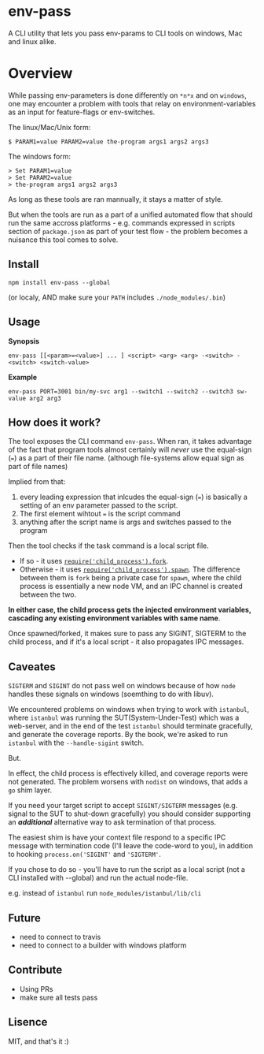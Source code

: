 # env-pass

A CLI utility that lets you pass env-params to CLI tools on windows, Mac and 
linux alike.

# Overview


While passing env-parameters is done differently on `*n*x` and on `windows`,
one may encounter a problem with tools that relay on environment-variables as 
an input for feature-flags or env-switches.

The linux/Mac/Unix form:
```
$ PARAM1=value PARAM2=value the-program args1 args2 args3
```

The windows form:
```
> Set PARAM1=value
> Set PARAM2=value
> the-program args1 args2 args3
```
 
As long as these tools are ran mannually, it stays a matter of style. 

But when the tools are run as a part of a unified automated flow that should 
run the same accross platforms - e.g. commands expressed in scripts section of 
`package.json` as part of your test flow - the problem becomes a nuisance this 
tool comes to solve.

## Install

```
npm install env-pass --global
```

(or localy, AND make sure your `PATH` includes `./node_modules/.bin`)

## Usage

**Synopsis**
```
env-pass [[<param>=<value>] ... ] <script> <arg> <arg> -<switch> -<switch> <switch-value>
```

**Example**
```
env-pass PORT=3001 bin/my-svc arg1 --switch1 --switch2 --switch3 sw-value arg2 arg3
```
    
## How does it work?

The tool exposes the CLI command `env-pass`.
When ran, it takes advantage of the fact that program tools almost certainly 
will *never* use the equal-sign (`=`) as a part of their file name.
(although file-systems allow equal sign as part of file names)

Implied from that:
 1. every leading expression that inlcudes the equal-sign (`=`) is basically
    a setting of an env parameter passed to the script.
 2. The first element wihtout `=` is the script command
 3. anything after the script name is args and switches passed to the program

Then the tool checks if the task command is a local script file.
 - If so - it uses [`require('child_process').fork`](https://nodejs.org/api/child_process.html#child_process_child_process_fork_modulepath_args_options).
 - Otherwise - it uses [`require('child_process').spawn`](https://nodejs.org/api/child_process.html#child_process_child_process_spawn_command_args_options).
The difference between them is `fork` being a private case for `spawn`, where
the child process is essentially a new node VM, and an IPC channel is created
between the two.

**In either case, the child process gets the injected environment variables,
cascading any existing environment variables with same name**.
 
Once spawned/forked, it makes sure to pass any SIGINT, SIGTERM to the child 
process, and if it's a local script - it also propagates IPC messages.

## Caveates

`SIGTERM` and `SIGINT` do not pass well on windows because of how `node`
handles these signals on windows (soemthing to do with libuv).

We encountered problems on windows when trying to work with `istanbul`, where
`istanbul` was running the SUT(System-Under-Test) which was a web-server, and
in the end of the test `istanbul` should terminate gracefully, and generate
the coverage reports. By the book, we're asked to run `istanbul` with the 
`--handle-sigint` switch.

But.

In effect, the child process is effectively killed, and coverage reports were 
not generated. The problem worsens with `nodist` on windows, that adds a `go` 
shim layer.

If you need your target script to accept `SIGINT/SIGTERM` messages (e.g. signal
to the SUT to shut-down gracefully) you should consider supporting an 
***additional*** alternative way to ask termination of that process.

The easiest shim is have your context file respond to a specific IPC message 
with termination code (I'll leave the code-word to you), in addition to hooking
`process.on('SIGINT'` and `'SIGTERM'`.

If you chose to do so - you'll have to run the script as a local script (not a 
CLI installed with --global) and run the actual node-file.

e.g. instead of `istanbul` run `node_modules/istanbul/lib/cli`

## Future
 - need to connect to travis
 - need to connect to a builder with windows platform

## Contribute
  - Using PRs
  - make sure all tests pass
 
## Lisence
MIT, and that's it :)
